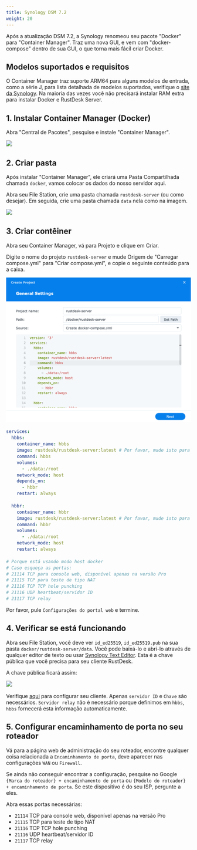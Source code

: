 ```yaml
---
title: Synology DSM 7.2
weight: 20
---
```

<!-- For translators: When translating elements like "buttons", don't just translate, please refer actual naming in their interface. -->
Após a atualização DSM 7.2, a Synology renomeou seu pacote "Docker" para "Container Manager". Traz uma nova GUI, e vem com "docker-compose" dentro de sua GUI, o que torna mais fácil criar Docker.

## Modelos suportados e requisitos

O Container Manager traz suporte ARM64 para alguns modelos de entrada, como a série J, para lista detalhada de modelos suportados, verifique o [site da Synology](https://www.synology.com/en-us/dsm/packages/ContainerManager).
Na maioria das vezes você não precisará instalar RAM extra para instalar Docker e RustDesk Server.

## 1. Instalar Container Manager (Docker)

Abra "Central de Pacotes", pesquise e instale "Container Manager".

![](images/dsm7_install_container_manager_though_package_center.png)

## 2. Criar pasta

Após instalar "Container Manager", ele criará uma Pasta Compartilhada chamada `docker`, vamos colocar os dados do nosso servidor aqui.

Abra seu File Station, crie uma pasta chamada `rustdesk-server` (ou como desejar). Em seguida, crie uma pasta chamada `data` nela como na imagem.

![](images/dsm7_create_required_folders.png)

## 3. Criar contêiner

Abra seu Container Manager, vá para Projeto e clique em Criar.

Digite o nome do projeto `rustdesk-server` e mude Origem de "Carregar compose.yml" para "Criar compose.yml", e copie o seguinte conteúdo para a caixa.

![](images/dsm7_creating_project_init.png?v2)

```yaml
services:
  hbbs:
    container_name: hbbs
    image: rustdesk/rustdesk-server:latest # Por favor, mude isto para rustdesk/rustdesk-server-pro:latest se quiser instalar Pro.
    command: hbbs
    volumes:
      - ./data:/root
    network_mode: host
    depends_on:
      - hbbr
    restart: always

  hbbr:
    container_name: hbbr
    image: rustdesk/rustdesk-server:latest # Por favor, mude isto para rustdesk/rustdesk-server-pro:latest se quiser instalar Pro.
    command: hbbr
    volumes:
      - ./data:/root
    network_mode: host
    restart: always

# Porque está usando modo host docker
# Caso esqueça as portas:
# 21114 TCP para console web, disponível apenas na versão Pro
# 21115 TCP para teste de tipo NAT
# 21116 TCP TCP hole punching
# 21116 UDP heartbeat/servidor ID
# 21117 TCP relay
```

Por favor, pule `Configurações do portal web` e termine.

## 4. Verificar se está funcionando

Abra seu File Station, você deve ver `id_ed25519`, `id_ed25519.pub` na sua pasta `docker/rustdesk-server/data`. Você pode baixá-lo e abri-lo através de qualquer editor de texto ou usar [Synology Text Editor](https://www.synology.com/en-us/dsm/packages/TextEditor). Esta é a chave pública que você precisa para seu cliente RustDesk.

A chave pública ficará assim:

![](images/dsm7_viewing_public_key_though_syno_text_editor.png)

Verifique [aqui](/docs/en/client) para configurar seu cliente. Apenas `servidor ID` e `Chave` são necessários. `Servidor relay` não é necessário porque definimos em `hbbs`, `hbbs` fornecerá esta informação automaticamente.

## 5. Configurar encaminhamento de porta no seu roteador

Vá para a página web de administração do seu roteador, encontre qualquer coisa relacionada a `Encaminhamento de porta`, deve aparecer nas configurações `WAN` ou `Firewall`.

Se ainda não conseguir encontrar a configuração, pesquise no Google `{Marca do roteador} + encaminhamento de porta` ou `{Modelo do roteador} + encaminhamento de porta`. Se este dispositivo é do seu ISP, pergunte a eles.

Abra essas portas necessárias:
  * `21114` TCP para console web, disponível apenas na versão Pro
  * `21115` TCP para teste de tipo NAT
  * `21116` TCP TCP hole punching
  * `21116` UDP heartbeat/servidor ID
  * `21117` TCP relay
